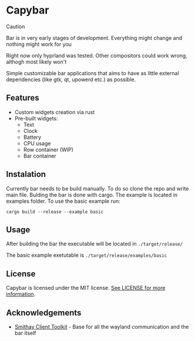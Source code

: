 # Capybar
> [!CAUTION]
> Bar is in very early stages of development. Everything might change and nothing might work for you
>
> Right now only hyprland was tested. Other compositors could work wrong, althogh most likely won't

Simple customizable bar applications that aims to have as little external dependencies (like gtk, qt, upowerd etc.) as possible. 

## Features
- Custom widgets creation via rust
- Pre-built widgets:
    - Text
    - Clock
    - Battery
    - CPU usage
    - Row container (WIP)
    - Bar container

## Instalation
Currently bar needs to be build manually. To do so clone the repo and write main file. Bulding the bar is done with cargo. The example is located in examples folder. To use the basic example run:
```
cargo build --release --example basic
```

## Usage
After building the bar the executable will be located in `./target/release/`

The basic example exetutable is `./target/release/examples/basic`


## License

Capybar is licensed under the MIT license. [See LICENSE for more information](https://github.com/YggdraCraft/capybar/blob/master/LICENSE).


## Acknowledgements

- [Smithay Client Toolkit](https://github.com/Smithay/client-toolkit) - Base for all the wayland communication and the bar itself
